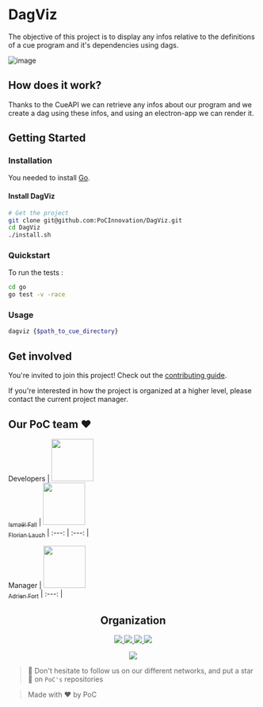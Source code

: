 # DagViz

The objective of this project is to display any infos relative to the definitions of a cue program and it's dependencies using dags.

![image](https://user-images.githubusercontent.com/71719097/192021922-0291aac4-12ed-4f92-a0ea-2bc49b9e19d6.png)

## How does it work?

Thanks to the CueAPI we can retrieve any infos about our program and we create a dag using these infos, and using an electron-app we can render it.

## Getting Started

### Installation

You needed to install [Go](https://go.dev/doc/install).


#### Install DagViz
```sh
# Get the project
git clone git@github.com:PoCInnovation/DagViz.git
cd DagViz
./install.sh
```
### Quickstart

To run the tests :

```sh
cd go
go test -v -race
```

### Usage

```sh
dagviz {$path_to_cue_directory}
```

## Get involved

You're invited to join this project! Check out the [contributing guide](./CONTRIBUTING.md).

If you're interested in how the project is organized at a higher level, please contact the current project manager.

## Our PoC team :heart:

Developers
| [<img src="https://github.com/Doozers.png?size=85" width=85><br><sub>Ismaël Fall</sub>](https://github.com/Doozers) | [<img src="https://github.com/EdenComp.png?size=85" width=85><br><sub>Florian Lauch</sub>](https://github.com/EdenComp)
| :---: | :---: |

Manager
| [<img src="https://github.com/adrienfort.png?size=85" width=85><br><sub>Adrien Fort</sub>](https://github.com/adrienfort)
| :---: |

<h2 align=center>
Organization
</h2>

<p align='center'>
    <a href="https://www.linkedin.com/company/pocinnovation/mycompany/">
        <img src="https://img.shields.io/badge/LinkedIn-0077B5?style=for-the-badge&logo=linkedin&logoColor=white">
    </a>
    <a href="https://www.instagram.com/pocinnovation/">
        <img src="https://img.shields.io/badge/Instagram-E4405F?style=for-the-badge&logo=instagram&logoColor=white">
    </a>
    <a href="https://twitter.com/PoCInnovation">
        <img src="https://img.shields.io/badge/Twitter-1DA1F2?style=for-the-badge&logo=twitter&logoColor=white">
    </a>
    <a href="https://discord.com/invite/Yqq2ADGDS7">
        <img src="https://img.shields.io/badge/Discord-7289DA?style=for-the-badge&logo=discord&logoColor=white">
    </a>
</p>
<p align=center>
    <a href="https://www.poc-innovation.fr/">
        <img src="https://img.shields.io/badge/WebSite-1a2b6d?style=for-the-badge&logo=GitHub Sponsors&logoColor=white">
    </a>
</p>

> :rocket: Don't hesitate to follow us on our different networks, and put a star 🌟 on `PoC's` repositories

> Made with :heart: by PoC
